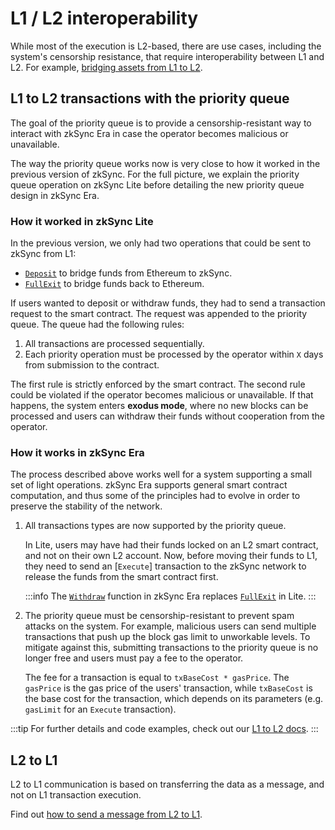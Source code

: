 # L1 / L2 interoperability

While most of the execution is L2-based, there are use cases, including the system's censorship resistance, that require interoperability between L1 and L2. For example, [bridging assets from L1 to L2](../bridging/bridging-asset.md).

## L1 to L2 transactions with the priority queue

The goal of the priority queue is to provide a censorship-resistant way to interact with zkSync Era in case the operator becomes malicious or unavailable.

The way the priority queue works now is very close to how it worked in the previous version of zkSync. For the full picture, we explain the priority queue operation on zkSync Lite before detailing the new priority queue design in zkSync Era.

### How it worked in zkSync Lite

In the previous version, we only had two operations that could be sent to zkSync from L1:

- [`Deposit`](??) to bridge funds from Ethereum to zkSync.
- [`FullExit`](??) to bridge funds back to Ethereum.

If users wanted to deposit or withdraw funds, they had to send a transaction request to the smart contract. The request was appended to the priority queue. The queue had the following rules:

1. All transactions are processed sequentially.
2. Each priority operation must be processed by the operator within `X` days from submission to the contract.

The first rule is strictly enforced by the smart contract. The second rule could be violated if the operator becomes malicious or unavailable. If that happens, the system enters **exodus mode**, where no new blocks can be processed and users can withdraw their funds without cooperation from the operator.

### How it works in zkSync Era

The process described above works well for a system supporting a small set of light operations. zkSync Era supports general smart contract computation, and thus some of the principles had to evolve in order to preserve the stability of the network.

1. All transactions types are now supported by the priority queue. 

    In Lite, users may have had their funds locked on an L2 smart contract, and not on their own L2 account. Now, before moving their funds to L1, they need to send an [`Execute`] transaction to the zkSync network to release the funds from the smart contract first.

    :::info
    The [`Withdraw`](??) function in zkSync Era replaces [`FullExit`](??) in Lite.
    :::

2. The priority queue must be censorship-resistant to prevent spam attacks on the system. For example, malicious users can send multiple transactions that push up the block gas limit to unworkable levels. To mitigate against this, submitting transactions to the priority queue is no longer free and users must pay a fee to the operator. 

    The fee for a transaction is equal to `txBaseCost * gasPrice`. The `gasPrice` is the gas price of the users' transaction, while `txBaseCost` is the base cost for the transaction, which depends on its parameters (e.g. `gasLimit` for an `Execute` transaction).

:::tip
For further details and code examples, check out our [L1 to L2 docs](./l1-l2.md).
:::

## L2 to L1 

L2 to L1 communication is based on transferring the data as a message, and not on L1 transaction execution. 

Find out [how to send a message from L2 to L1](../../how-to/send-message-l2-l1.md).
